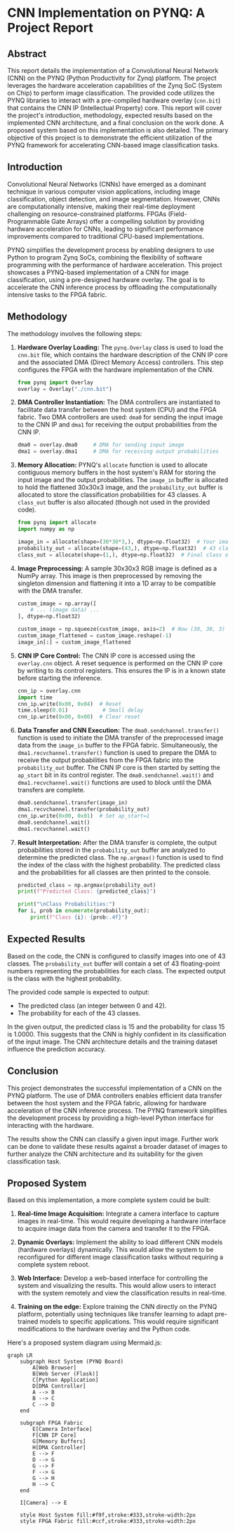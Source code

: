 # CNN Implementation on PYNQ: A Project Report

## Abstract

This report details the implementation of a Convolutional Neural Network (CNN) on the PYNQ (Python Productivity for Zynq) platform. The project leverages the hardware acceleration capabilities of the Zynq SoC (System on Chip) to perform image classification. The provided code utilizes the PYNQ libraries to interact with a pre-compiled hardware overlay (`cnn.bit`) that contains the CNN IP (Intellectual Property) core. This report will cover the project's introduction, methodology, expected results based on the implemented CNN architecture, and a final conclusion on the work done. A proposed system based on this implementation is also detailed. The primary objective of this project is to demonstrate the efficient utilization of the PYNQ framework for accelerating CNN-based image classification tasks.

## Introduction

Convolutional Neural Networks (CNNs) have emerged as a dominant technique in various computer vision applications, including image classification, object detection, and image segmentation. However, CNNs are computationally intensive, making their real-time deployment challenging on resource-constrained platforms. FPGAs (Field-Programmable Gate Arrays) offer a compelling solution by providing hardware acceleration for CNNs, leading to significant performance improvements compared to traditional CPU-based implementations.

PYNQ simplifies the development process by enabling designers to use Python to program Zynq SoCs, combining the flexibility of software programming with the performance of hardware acceleration.  This project showcases a PYNQ-based implementation of a CNN for image classification, using a pre-designed hardware overlay. The goal is to accelerate the CNN inference process by offloading the computationally intensive tasks to the FPGA fabric.

## Methodology

The methodology involves the following steps:

1.  **Hardware Overlay Loading:** The `pynq.Overlay` class is used to load the `cnn.bit` file, which contains the hardware description of the CNN IP core and the associated DMA (Direct Memory Access) controllers. This step configures the FPGA with the hardware implementation of the CNN.

    ```python
    from pynq import Overlay
    overlay = Overlay("./cnn.bit")
    ```

2.  **DMA Controller Instantiation:** The DMA controllers are instantiated to facilitate data transfer between the host system (CPU) and the FPGA fabric. Two DMA controllers are used: `dma0` for sending the input image to the CNN IP and `dma1` for receiving the output probabilities from the CNN IP.

    ```python
    dma0 = overlay.dma0     # DMA for sending input image
    dma1 = overlay.dma1     # DMA for receiving output probabilities
    ```

3.  **Memory Allocation:** PYNQ's `allocate` function is used to allocate contiguous memory buffers in the host system's RAM for storing the input image and the output probabilities.  The `image_in` buffer is allocated to hold the flattened 30x30x3 image, and the `probability_out` buffer is allocated to store the classification probabilities for 43 classes. A `class_out` buffer is also allocated (though not used in the provided code).

    ```python
    from pynq import allocate
    import numpy as np

    image_in = allocate(shape=(30*30*3,), dtype=np.float32)  # Your image input
    probability_out = allocate(shape=(43,), dtype=np.float32)  # 43 classes
    class_out = allocate(shape=(1,), dtype=np.float32)  # Final class output
    ```

4.  **Image Preprocessing:** A sample 30x30x3 RGB image is defined as a NumPy array. This image is then preprocessed by removing the singleton dimension and flattening it into a 1D array to be compatible with the DMA transfer.

    ```python
    custom_image = np.array([
        # ... (image data) ...
    ], dtype=np.float32)

    custom_image = np.squeeze(custom_image, axis=2)  # Now (30, 30, 3)
    custom_image_flattened = custom_image.reshape(-1)
    image_in[:] = custom_image_flattened
    ```

5.  **CNN IP Core Control:** The CNN IP core is accessed using the `overlay.cnn` object.  A reset sequence is performed on the CNN IP core by writing to its control registers. This ensures the IP is in a known state before starting the inference.

    ```python
    cnn_ip = overlay.cnn
    import time
    cnn_ip.write(0x00, 0x04)  # Reset
    time.sleep(0.01)           # Small delay
    cnn_ip.write(0x00, 0x00)  # Clear reset
    ```

6.  **Data Transfer and CNN Execution:** The `dma0.sendchannel.transfer()` function is used to initiate the DMA transfer of the preprocessed image data from the `image_in` buffer to the FPGA fabric.  Simultaneously, the `dma1.recvchannel.transfer()` function is used to prepare the DMA to receive the output probabilities from the FPGA fabric into the `probability_out` buffer. The CNN IP core is then started by setting the `ap_start` bit in its control register. The `dma0.sendchannel.wait()` and `dma1.recvchannel.wait()` functions are used to block until the DMA transfers are complete.

    ```python
    dma0.sendchannel.transfer(image_in)
    dma1.recvchannel.transfer(probability_out)
    cnn_ip.write(0x00, 0x01)  # Set ap_start=1
    dma0.sendchannel.wait()
    dma1.recvchannel.wait()
    ```

7.  **Result Interpretation:** After the DMA transfer is complete, the output probabilities stored in the `probability_out` buffer are analyzed to determine the predicted class.  The `np.argmax()` function is used to find the index of the class with the highest probability.  The predicted class and the probabilities for all classes are then printed to the console.

    ```python
    predicted_class = np.argmax(probability_out)
    print(f"Predicted Class: {predicted_class}")

    print("\nClass Probabilities:")
    for i, prob in enumerate(probability_out):
        print(f"Class {i}: {prob:.4f}")
    ```

## Expected Results

Based on the code, the CNN is configured to classify images into one of 43 classes.  The `probability_out` buffer will contain a set of 43 floating-point numbers representing the probabilities for each class. The expected output is the class with the highest probability.

The provided code sample is expected to output:

*   The predicted class (an integer between 0 and 42).
*   The probability for each of the 43 classes.

In the given output, the predicted class is 15 and the probability for class 15 is 1.0000.  This suggests that the CNN is highly confident in its classification of the input image. The CNN architecture details and the training dataset influence the prediction accuracy.

## Conclusion

This project demonstrates the successful implementation of a CNN on the PYNQ platform. The use of DMA controllers enables efficient data transfer between the host system and the FPGA fabric, allowing for hardware acceleration of the CNN inference process.  The PYNQ framework simplifies the development process by providing a high-level Python interface for interacting with the hardware.

The results show the CNN can classify a given input image. Further work can be done to validate these results against a broader dataset of images to further analyze the CNN architecture and its suitability for the given classification task.

## Proposed System

Based on this implementation, a more complete system could be built:

1.  **Real-time Image Acquisition:** Integrate a camera interface to capture images in real-time.  This would require developing a hardware interface to acquire image data from the camera and transfer it to the FPGA.

2.  **Dynamic Overlays:** Implement the ability to load different CNN models (hardware overlays) dynamically. This would allow the system to be reconfigured for different image classification tasks without requiring a complete system reboot.

3.  **Web Interface:** Develop a web-based interface for controlling the system and visualizing the results.  This would allow users to interact with the system remotely and view the classification results in real-time.

4.  **Training on the edge:** Explore training the CNN directly on the PYNQ platform, potentially using techniques like transfer learning to adapt pre-trained models to specific applications.  This would require significant modifications to the hardware overlay and the Python code.

Here's a proposed system diagram using Mermaid.js:

```mermaid
graph LR
    subgraph Host System (PYNQ Board)
        A[Web Browser]
        B[Web Server (Flask)]
        C[Python Application]
        D[DMA Controller]
        A --> B
        B --> C
        C --> D
    end

    subgraph FPGA Fabric
        E[Camera Interface]
        F[CNN IP Core]
        G[Memory Buffers]
        H[DMA Controller]
        E --> F
        D --> G
        G --> F
        F --> G
        G --> H
        H --> C
    end

    I[Camera] --> E

    style Host System fill:#f9f,stroke:#333,stroke-width:2px
    style FPGA Fabric fill:#ccf,stroke:#333,stroke-width:2px
```
